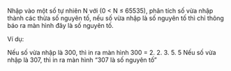 Nhập vào một số tự nhiên N với (0 < N ≤ 65535), phân tích số vừa nhập thành các thừa số nguyên tố, nếu số vừa nhập là số nguyên tố thì chỉ thông báo ra màn hình đây là số nguyên tố.

Ví dụ:

Nếu số vừa nhập là 300, thì in ra màn hình 300 = 2. 2. 3. 5. 5
Nếu số vừa nhập là 307, thì in ra màn hình “307 là số nguyên tố”